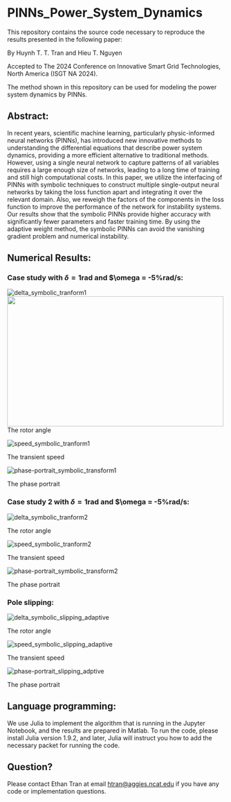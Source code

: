 # PINNs_Power_System_Dynamics

This repository contains the source code necessary to reproduce the results presented in the following paper:

By Huynh T. T. Tran and Hieu T. Nguyen

Accepted to The 2024 Conference on Innovative Smart Grid Technologies, North America (ISGT NA 2024).

The method shown in this repository can be used for modeling the power system dynamics by PINNs.

## Abstract:
In recent years, scientific machine learning, particularly physic-informed neural networks (PINNs), has introduced new innovative methods to understanding the differential equations that describe power system dynamics, providing a more efficient alternative to traditional methods. However, using a single neural network to capture patterns of all variables requires a large enough size of networks, leading to a long time of training and still high computational costs. In this paper, we utilize the interfacing of PINNs with symbolic techniques to construct multiple single-output neural networks by taking the loss function apart and integrating it over the relevant domain. Also, we reweigh the factors of the components in the loss function to improve the performance of the network for instability systems.
Our results show that the symbolic PINNs provide higher accuracy with significantly fewer parameters and faster training time. By using the adaptive weight method, the symbolic PINNs can avoid the vanishing gradient problem and numerical instability.

## Numerical Results:
### Case study with $\delta = 1$rad and $\omega = -5%rad/s:

![delta_symbolic_tranform1](https://github.com/ThanhEthan/PINNs_Power_System_Dynamics/assets/115194407/c537eeed-b97f-41da-803c-a54ebba58486)
<img src="[https://your-image-url.type](https://github.com/ThanhEthan/PINNs_Power_System_Dynamics/assets/115194407/c537eeed-b97f-41da-803c-a54ebba58486)" width="500" height="300">
The rotor angle

![speed_symbolic_tranform1](https://github.com/ThanhEthan/PINNs_Power_System_Dynamics/assets/115194407/bea0e331-c008-4a28-be98-e5104e4feca5)

The transient speed

![phase-portrait_symbolic_transform1](https://github.com/ThanhEthan/PINNs_Power_System_Dynamics/assets/115194407/6a89e8fb-07ba-43d6-a9be-9946ccc03dbf)

The phase portrait


### Case study 2 with $\delta = 1$rad and $\omega = -5%rad/s:

![delta_symbolic_tranform2](https://github.com/ThanhEthan/PINNs_Power_System_Dynamics/assets/115194407/de4d9102-dd1d-49f7-9bf9-c2e316e46837)

The rotor angle

![speed_symbolic_tranform2](https://github.com/ThanhEthan/PINNs_Power_System_Dynamics/assets/115194407/5fface78-47be-4f5f-a112-2d486964e02e)

The transient speed

![phase-portrait_symbolic_transform2](https://github.com/ThanhEthan/PINNs_Power_System_Dynamics/assets/115194407/585a9c5c-8e87-4571-b815-6d554d94a331)

The phase portrait

### Pole slipping:
![delta_symbolic_slipping_adaptive](https://github.com/ThanhEthan/PINNs_Power_System_Dynamics/assets/115194407/ee89b867-44a0-41e8-b475-3dbf3b75beec)

The rotor angle

![speed_symbolic_slipping_adaptive](https://github.com/ThanhEthan/PINNs_Power_System_Dynamics/assets/115194407/2ab0e286-01e4-4f2f-8300-719e314b9715)

The transient speed

![phase-portrait_slipping_adptive](https://github.com/ThanhEthan/PINNs_Power_System_Dynamics/assets/115194407/cebd1c8c-b6fc-4ad0-aab1-ea14399ceac5)

The phase portrait


## Language programming:
We use Julia to implement the algorithm that is running in the Jupyter Notebook, and the results are prepared in Matlab.
To run the code, please install Julia version 1.9.2, and later, Julia will instruct you how to add the necessary packet for running the code.

## Question?
Please contact Ethan Tran at email htran@aggies.ncat.edu if you have any code or implementation questions.

